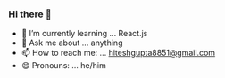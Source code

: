 ### Hi there 👋

- 🌱 I’m currently learning ... React.js
- 💬 Ask me about ... anything
- 📫 How to reach me: ... hiteshgupta8851@gmail.com
- 😄 Pronouns: ... he/him


<!-- - ⚡ Fun fact: ...  --!>

